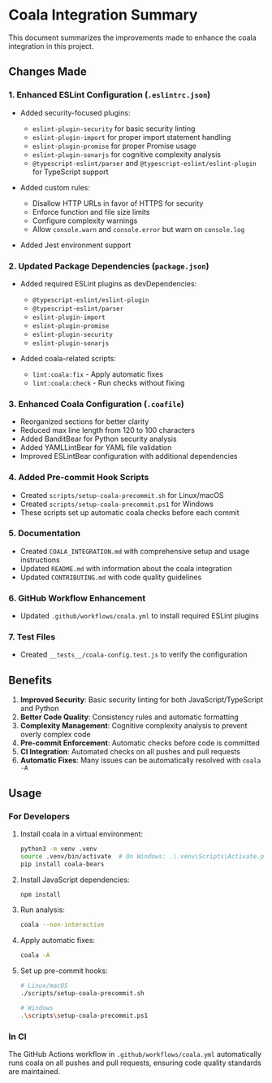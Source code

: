 # Coala Integration Summary

This document summarizes the improvements made to enhance the coala integration in this project.

## Changes Made

### 1. Enhanced ESLint Configuration (`.eslintrc.json`)

- Added security-focused plugins:
  - `eslint-plugin-security` for basic security linting
  - `eslint-plugin-import` for proper import statement handling
  - `eslint-plugin-promise` for proper Promise usage
  - `eslint-plugin-sonarjs` for cognitive complexity analysis
  - `@typescript-eslint/parser` and `@typescript-eslint/eslint-plugin` for TypeScript support

- Added custom rules:
  - Disallow HTTP URLs in favor of HTTPS for security
  - Enforce function and file size limits
  - Configure complexity warnings
  - Allow `console.warn` and `console.error` but warn on `console.log`

- Added Jest environment support

### 2. Updated Package Dependencies (`package.json`)

- Added required ESLint plugins as devDependencies:
  - `@typescript-eslint/eslint-plugin`
  - `@typescript-eslint/parser`
  - `eslint-plugin-import`
  - `eslint-plugin-promise`
  - `eslint-plugin-security`
  - `eslint-plugin-sonarjs`

- Added coala-related scripts:
  - `lint:coala:fix` - Apply automatic fixes
  - `lint:coala:check` - Run checks without fixing

### 3. Enhanced Coala Configuration (`.coafile`)

- Reorganized sections for better clarity
- Reduced max line length from 120 to 100 characters
- Added BanditBear for Python security analysis
- Added YAMLLintBear for YAML file validation
- Improved ESLintBear configuration with additional dependencies

### 4. Added Pre-commit Hook Scripts

- Created `scripts/setup-coala-precommit.sh` for Linux/macOS
- Created `scripts/setup-coala-precommit.ps1` for Windows
- These scripts set up automatic coala checks before each commit

### 5. Documentation

- Created `COALA_INTEGRATION.md` with comprehensive setup and usage instructions
- Updated `README.md` with information about the coala integration
- Updated `CONTRIBUTING.md` with code quality guidelines

### 6. GitHub Workflow Enhancement

- Updated `.github/workflows/coala.yml` to install required ESLint plugins

### 7. Test Files

- Created `__tests__/coala-config.test.js` to verify the configuration

## Benefits

1. **Improved Security**: Basic security linting for both JavaScript/TypeScript and Python
2. **Better Code Quality**: Consistency rules and automatic formatting
3. **Complexity Management**: Cognitive complexity analysis to prevent overly complex code
4. **Pre-commit Enforcement**: Automatic checks before code is committed
5. **CI Integration**: Automated checks on all pushes and pull requests
6. **Automatic Fixes**: Many issues can be automatically resolved with `coala -A`

## Usage

### For Developers

1. Install coala in a virtual environment:
   ```bash
   python3 -m venv .venv
   source .venv/bin/activate  # On Windows: .\.venv\Scripts\Activate.ps1
   pip install coala-bears
   ```

2. Install JavaScript dependencies:
   ```bash
   npm install
   ```

3. Run analysis:
   ```bash
   coala --non-interactive
   ```

4. Apply automatic fixes:
   ```bash
   coala -A
   ```

5. Set up pre-commit hooks:
   ```bash
   # Linux/macOS
   ./scripts/setup-coala-precommit.sh
   
   # Windows
   .\scripts\setup-coala-precommit.ps1
   ```

### In CI

The GitHub Actions workflow in `.github/workflows/coala.yml` automatically runs coala on all pushes and pull requests, ensuring code quality standards are maintained.